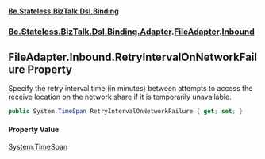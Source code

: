 #### [Be.Stateless.BizTalk.Dsl.Binding](README.md 'README')
### [Be.Stateless.BizTalk.Dsl.Binding.Adapter](Be.Stateless.BizTalk.Dsl.Binding.Adapter.md 'Be.Stateless.BizTalk.Dsl.Binding.Adapter').[FileAdapter](FileAdapter.md 'Be.Stateless.BizTalk.Dsl.Binding.Adapter.FileAdapter').[Inbound](FileAdapter.Inbound.md 'Be.Stateless.BizTalk.Dsl.Binding.Adapter.FileAdapter.Inbound')

## FileAdapter.Inbound.RetryIntervalOnNetworkFailure Property

Specify the retry interval time (in minutes) between attempts to access the receive location on the network share
if it is temporarily unavailable.

```csharp
public System.TimeSpan RetryIntervalOnNetworkFailure { get; set; }
```

#### Property Value
[System.TimeSpan](https://docs.microsoft.com/en-us/dotnet/api/System.TimeSpan 'System.TimeSpan')
